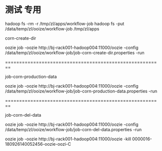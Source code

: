 


# 测试 专用

hadoop fs -rm -r /tmp/zl/apps/workflow-job
hadoop fs -put /data/temp/zl/ooize/workflow-job /tmp/zl/apps 



corn-create-dir


oozie job -oozie http://bj-rack001-hadoop004:11000/oozie -config /data/temp/zl/ooize/workflow-job/job-corn-create-dir.properties -run

========================================================

job-corn-production-data

oozie job -oozie http://bj-rack001-hadoop004:11000/oozie -config /data/temp/zl/ooize/workflow-job/job-corn-production-data.properties -run


========================================================

job-corn-del-data

oozie job -oozie http://bj-rack001-hadoop004:11000/oozie -config /data/temp/zl/ooize/workflow-job/job-corn-del-data.properties -run











oozie job -oozie http://bj-rack001-hadoop004:11000/oozie -kill 0000016-180926140052456-oozie-oozi-C












